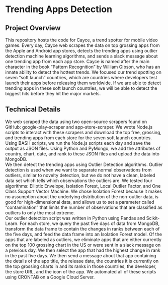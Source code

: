 # Trending Apps Detection<br>

## Project Overview<br>
This repository hosts the code for Cayce, a trend spotter for mobile video games. Every day, Cayce web scrapes the data on top grossing apps from the Apple and Android app stores, detects the trending apps using outlier detection machine learning algorithms, and sends a slack message about one trending app from each app store. Cayce is named after the main character in the book “Pattern Recognition” by William Gibson, who has an innate ability to detect the hottest trends. We focused our trend spotting on seven “soft launch” countries, which are countries where developers test launch their apps before releasing them worldwide. If we are able to detect trending apps in these soft launch countries, we will be able to detect the biggest hits before they hit the major markets.<br>

## Technical Details<br>
We web scraped the data using two open-source scrapers found on GitHub: google-play-scraper and app-store-scraper. We wrote Node.js scripts to interact with these scrapers and download the top free, grossing, and trending apps from each store for the seven soft launch countries. Using BASH scripts, we run the Node.js scripts each day and save the output as JSON files. Using Python and PyMongo, we add the attributes of country, chart, date, and rank to these JSON files and upload the data into MongoDB. <br>
We then detect the trending apps using Outlier Detection algorithms. Outlier detection is used when we want to separate normal observations from outliers, similar to novelty detection, but we do not have a clean, labeled data set which tells which observations the outliers are. We tested four algorithms: Elliptic Envelope, Isolation Forest, Local Outlier Factor, and One Class Support Vector Machine. We chose Isolation Forest because it makes no assumption about the underlying distribution of the non-outlier data, is good for high-dimensional data, and allows us to set a parameter called “contamination” that limits the number of observations that are classified as outliers to only the most extreme. <br>
Our outlier detection script was written in Python using Pandas and Scikit-Learn. For each store, we query the past five days of data from MongoDB, transform the data frame to contain the changes in ranks between each of the five days, and feed the data frame into an Isolation Forest model. Of the apps that are labeled as outliers, we eliminate apps that are either currently on the top 100 grossing chart in the US or were sent in a slack message on a previous day. We then select the app that had the highest change in rank in the past five days. We then send a message about that app containing the details of the app title, the release date, the countries it is currently on the top grossing charts in and its ranks in those countries, the developer, the store URL, and the icon of the app. We automated all of these scripts using CRONTAB on a Google Cloud Server.

